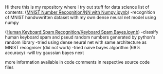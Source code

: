 Hi there this is my repository where I try out stuff for data science 
list of contents:
  ([MNIST Number Recognition/NN with Numpy.ipynb](https://github.com/AryaVatsa/DS-Tryouts-personal/blob/main/MNIST%20Number%20Recognition/NN%20with%20Numpy.ipynb))
    -recognition of MNIST handwwritten dataset with my own dense neural net model using numpy 
    
  ([Human Keyboard Spam Recognition/Keyboard Spam Bayes.ipynb](https://github.com/AryaVatsa/DS-Tryouts-personal/blob/main/Human%20Keyboard%20Spam%20Recognition/Keyboard%20Spam%20Bayes.ipynb))
    -classify human keyboard spam and pseud random numbers generated by python's random library 
    -tried using dense neural net with same  architecture as MNIST recogniser (did not work)
    -tried naive bayes algorithm (68% accuracy)
    -will try gaussian bayes next 

more information available in code comments in respective source code files 

